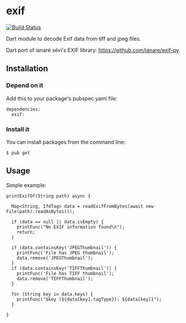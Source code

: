 # exif
[![Build Status](https://travis-ci.org/bigflood/dartexif.svg?branch=master)](https://travis-ci.org/bigflood/dartexif)

Dart module to decode Exif data from tiff and jpeg files.

Dart port of ianaré sévi's EXIF library: <https://github.com/ianare/exif-py>.

## Installation

### Depend on it
Add this to your package's pubspec.yaml file:

```
dependencies:
  exif: 
```

### Install it
You can install packages from the command line:
```
$ pub get
```

## Usage

Simple example:
```
printExifOf(String path) async {

  Map<String, IfdTag> data = readExifFromBytes(await new File(path).readAsBytes());

  if (data == null || data.isEmpty) {
    printFunc("No EXIF information found\n");
    return;
  }

  if (data.containsKey('JPEGThumbnail')) {
    printFunc('File has JPEG thumbnail');
    data.remove('JPEGThumbnail');
  }
  if (data.containsKey('TIFFThumbnail')) {
    printFunc('File has TIFF thumbnail');
    data.remove('TIFFThumbnail');
  }

  for (String key in data.keys) {
    printFunc("$key (${data[key].tagType}): ${data[key]}");
  }
  
}
```
